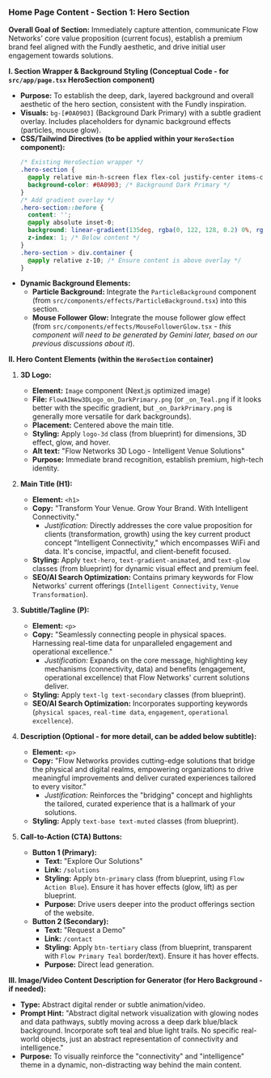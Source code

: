 ### **Home Page Content - Section 1: Hero Section**

**Overall Goal of Section:** Immediately capture attention, communicate Flow Networks' core value proposition (current focus), establish a premium brand feel aligned with the Fundly aesthetic, and drive initial user engagement towards solutions.

**I. Section Wrapper & Background Styling (Conceptual Code - for `src/app/page.tsx` HeroSection component)**

*   **Purpose:** To establish the deep, dark, layered background and overall aesthetic of the hero section, consistent with the Fundly inspiration.
*   **Visuals:** `bg-[#0A0903]` (Background Dark Primary) with a subtle gradient overlay. Includes placeholders for dynamic background effects (particles, mouse glow).
*   **CSS/Tailwind Directives (to be applied within your `HeroSection` component):**
    ```css
    /* Existing HeroSection wrapper */
    .hero-section {
      @apply relative min-h-screen flex flex-col justify-center items-center text-center overflow-hidden;
      background-color: #0A0903; /* Background Dark Primary */
    }
    /* Add gradient overlay */
    .hero-section::before {
      content: '';
      @apply absolute inset-0;
      background: linear-gradient(135deg, rgba(0, 122, 128, 0.2) 0%, rgba(10, 9, 3, 0.5) 50%, rgba(106, 13, 173, 0.2) 100%); /* Flow Primary Teal / Background Dark Primary / Flow Digital Purple */
      z-index: 1; /* Below content */
    }
    .hero-section > div.container {
      @apply relative z-10; /* Ensure content is above overlay */
    }
    ```
*   **Dynamic Background Elements:**
    *   **Particle Background:** Integrate the `ParticleBackground` component (from `src/components/effects/ParticleBackground.tsx`) into this section.
    *   **Mouse Follower Glow:** Integrate the mouse follower glow effect (from `src/components/effects/MouseFollowerGlow.tsx` - *this component will need to be generated by Gemini later, based on our previous discussions about it*).

**II. Hero Content Elements (within the `HeroSection` container)**

1.  **3D Logo:**
    *   **Element:** `Image` component (Next.js optimized image)
    *   **File:** `FlowAINew3DLogo_on_DarkPrimary.png` (or `_on_Teal.png` if it looks better with the specific gradient, but `_on_DarkPrimary.png` is generally more versatile for dark backgrounds).
    *   **Placement:** Centered above the main title.
    *   **Styling:** Apply `logo-3d` class (from blueprint) for dimensions, 3D effect, glow, and hover.
    *   **Alt text:** "Flow Networks 3D Logo - Intelligent Venue Solutions"
    *   **Purpose:** Immediate brand recognition, establish premium, high-tech identity.

2.  **Main Title (H1):**
    *   **Element:** `<h1>`
    *   **Copy:** "Transform Your Venue. Grow Your Brand. With Intelligent Connectivity."
        *   *Justification:* Directly addresses the core value proposition for clients (transformation, growth) using the key current product concept "Intelligent Connectivity," which encompasses WiFi and data. It's concise, impactful, and client-benefit focused.
    *   **Styling:** Apply `text-hero`, `text-gradient-animated`, and `text-glow` classes (from blueprint) for dynamic visual effect and premium feel.
    *   **SEO/AI Search Optimization:** Contains primary keywords for Flow Networks' current offerings (`Intelligent Connectivity`, `Venue Transformation`).

3.  **Subtitle/Tagline (P):**
    *   **Element:** `<p>`
    *   **Copy:** "Seamlessly connecting people in physical spaces. Harnessing real-time data for unparalleled engagement and operational excellence."
        *   *Justification:* Expands on the core message, highlighting key mechanisms (connectivity, data) and benefits (engagement, operational excellence) that Flow Networks' current solutions deliver.
    *   **Styling:** Apply `text-lg text-secondary` classes (from blueprint).
    *   **SEO/AI Search Optimization:** Incorporates supporting keywords (`physical spaces`, `real-time data`, `engagement`, `operational excellence`).

4.  **Description (Optional - for more detail, can be added below subtitle):**
    *   **Element:** `<p>`
    *   **Copy:** "Flow Networks provides cutting-edge solutions that bridge the physical and digital realms, empowering organizations to drive meaningful improvements and deliver curated experiences tailored to every visitor."
        *   *Justification:* Reinforces the "bridging" concept and highlights the tailored, curated experience that is a hallmark of your solutions.
    *   **Styling:** Apply `text-base text-muted` classes (from blueprint).

5.  **Call-to-Action (CTA) Buttons:**
    *   **Button 1 (Primary):**
        *   **Text:** "Explore Our Solutions"
        *   **Link:** `/solutions`
        *   **Styling:** Apply `btn-primary` class (from blueprint, using `Flow Action Blue`). Ensure it has hover effects (glow, lift) as per blueprint.
        *   **Purpose:** Drive users deeper into the product offerings section of the website.
    *   **Button 2 (Secondary):**
        *   **Text:** "Request a Demo"
        *   **Link:** `/contact`
        *   **Styling:** Apply `btn-tertiary` class (from blueprint, transparent with `Flow Primary Teal` border/text). Ensure it has hover effects.
        *   **Purpose:** Direct lead generation.

**III. Image/Video Content Description for Generator (for Hero Background - if needed):**

*   **Type:** Abstract digital render or subtle animation/video.
*   **Prompt Hint:** "Abstract digital network visualization with glowing nodes and data pathways, subtly moving across a deep dark blue/black background. Incorporate soft teal and blue light trails. No specific real-world objects, just an abstract representation of connectivity and intelligence."
*   **Purpose:** To visually reinforce the "connectivity" and "intelligence" theme in a dynamic, non-distracting way behind the main content.
